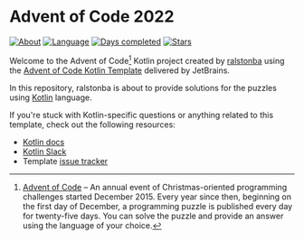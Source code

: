 # Advent of Code 2022
[![About](https://img.shields.io/badge/Advent%20of%20Code%20🎄-2022-brightgreen)](https://adventofcode.com/2022/about)
[![Language](https://img.shields.io/badge/Language-kotlin-red)](https://kotlinlang.org/)
[![Days completed](https://img.shields.io/badge/day%20📅-24-blue)](https://adventofcode.com/2022)
[![Stars](https://img.shields.io/badge/stars%20⭐-3-yellow)](https://adventofcode.com/2022/stats)

Welcome to the Advent of Code[^aoc] Kotlin project created by [ralstonba][github] using the [Advent of Code Kotlin Template][template] delivered by JetBrains.

In this repository, ralstonba is about to provide solutions for the puzzles using [Kotlin][kotlin] language.

If you're stuck with Kotlin-specific questions or anything related to this template, check out the following resources:

- [Kotlin docs][docs]
- [Kotlin Slack][slack]
- Template [issue tracker][issues]


[^aoc]:
    [Advent of Code][aoc] – An annual event of Christmas-oriented programming challenges started December 2015.
    Every year since then, beginning on the first day of December, a programming puzzle is published every day for twenty-five days.
    You can solve the puzzle and provide an answer using the language of your choice.

[aoc]: https://adventofcode.com
[docs]: https://kotlinlang.org/docs/home.html
[github]: https://github.com/ralstonba
[issues]: https://github.com/kotlin-hands-on/advent-of-code-kotlin-template/issues
[kotlin]: https://kotlinlang.org
[slack]: https://surveys.jetbrains.com/s3/kotlin-slack-sign-up
[template]: https://github.com/kotlin-hands-on/advent-of-code-kotlin-template
